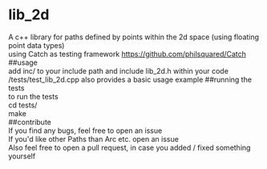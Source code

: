 # lib_2d
A c++ library for paths defined by points within the 2d space (using floating point data types)  
using Catch as testing framework https://github.com/philsquared/Catch  
##usage  
add inc/ to your include path and include lib_2d.h within your code  
/tests/test_lib_2d.cpp also provides a basic usage example
##running the tests  
to run the tests  
cd tests/  
make  
##contribute  
If you find any bugs, feel free to open an issue  
If you'd like other Paths than Arc etc. open an issue  
Also feel free to open a pull request, in case you added / fixed something yourself

